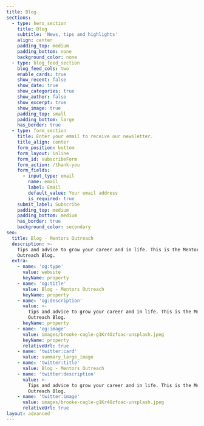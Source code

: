 ```yaml
---
title: Blog
sections:
  - type: hero_section
    title: Blog
    subtitle: 'News, tips and highlights'
    align: center
    padding_top: medium
    padding_bottom: none
    background_color: none
  - type: blog_feed_section
    blog_feed_cols: two
    enable_cards: true
    show_recent: false
    show_date: true
    show_categories: true
    show_author: false
    show_excerpt: true
    show_image: true
    padding_top: small
    padding_bottom: large
    has_border: true
  - type: form_section
    title: Enter your email to receive our newsletter.
    title_align: center
    form_position: bottom
    form_layout: inline
    form_id: subscribeForm
    form_action: /thank-you
    form_fields:
      - input_type: email
        name: email
        label: Email
        default_value: Your email address
        is_required: true
    submit_label: Subscribe
    padding_top: medium
    padding_bottom: medium
    has_border: true
    background_color: secondary
seo:
  title: Blog - Mentors Outreach
  description: >-
    Tips and advice to grow your career and in life. This is the Mentors
    Outreach Blog.
  extra:
    - name: 'og:type'
      value: website
      keyName: property
    - name: 'og:title'
      value: Blog - Mentors Outreach
      keyName: property
    - name: 'og:description'
      value: >-
        Tips and advice to grow your career and in life. This is the Mentors
        Outreach Blog.
      keyName: property
    - name: 'og:image'
      value: images/brooke-cagle-g1Kr4Ozfoac-unsplash.jpeg
      keyName: property
      relativeUrl: true
    - name: 'twitter:card'
      value: summary_large_image
    - name: 'twitter:title'
      value: Blog - Mentors Outreach
    - name: 'twitter:description'
      value: >-
        Tips and advice to grow your career and in life. This is the Mentors
        Outreach Blog.
    - name: 'twitter:image'
      value: images/brooke-cagle-g1Kr4Ozfoac-unsplash.jpeg
      relativeUrl: true
layout: advanced
---
```

